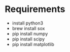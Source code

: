 # Requirements
- install python3
- brew install sox
- pip install numpy
- pip install scipy
- pip install matplotlib
